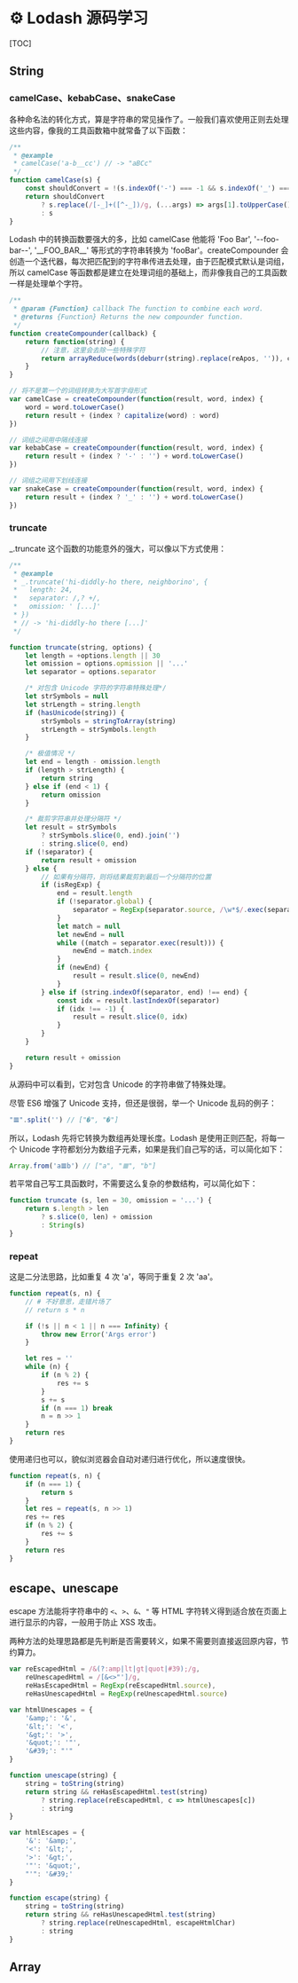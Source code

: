 # ⚙ Lodash 源码学习

[TOC]

## String

### camelCase、kebabCase、snakeCase

各种命名法的转化方式，算是字符串的常见操作了。一般我们喜欢使用正则去处理这些内容，像我的工具函数箱中就常备了以下函数：

```js
/**
 * @example
 * camelCase('a-b__cc') // -> "aBCc"
 */
function camelCase(s) {
    const shouldConvert = !(s.indexOf('-') === -1 && s.indexOf('_') === -1)
    return shouldConvert
        ? s.replace(/[-_]+([^-_])/g, (...args) => args[1].toUpperCase())
        : s
}
```

Lodash 中的转换函数要强大的多，比如 camelCase 他能将 'Foo Bar', '--foo-bar--', '\_\_FOO_BAR\_\_' 等形式的字符串转换为 'fooBar'。createCompounder 会创造一个迭代器，每次把匹配到的字符串传进去处理，由于匹配模式默认是词组，所以 camelCase 等函数都是建立在处理词组的基础上，而非像我自己的工具函数一样是处理单个字符。

```js
/**
 * @param {Function} callback The function to combine each word.
 * @returns {Function} Returns the new compounder function.
 */
function createCompounder(callback) {
    return function(string) {
        // 注意，这里会去除一些特殊字符
        return arrayReduce(words(deburr(string).replace(reApos, '')), callback, '')
    }
}

// 将不是第一个的词组转换为大写首字母形式
var camelCase = createCompounder(function(result, word, index) {
    word = word.toLowerCase()
    return result + (index ? capitalize(word) : word)
})

// 词组之间用中隔线连接
var kebabCase = createCompounder(function(result, word, index) {
    return result + (index ? '-' : '') + word.toLowerCase()
})

// 词组之间用下划线连接
var snakeCase = createCompounder(function(result, word, index) {
    return result + (index ? '_' : '') + word.toLowerCase()
})
```

### truncate

_.truncate 这个函数的功能意外的强大，可以像以下方式使用：

```js
/**
 * @example
 * _.truncate('hi-diddly-ho there, neighborino', {
 *   length: 24,
 *   separator: /,? +/,
 *   omission: ' [...]'
 * })
 * // -> 'hi-diddly-ho there [...]'
 */

function truncate(string, options) {
    let length = +options.length || 30
    let omission = options.opmission || '...'
    let separator = options.separator

    /* 对包含 Unicode 字符的字符串特殊处理*/
    let strSymbols = null
    let strLength = string.length
    if (hasUnicode(string)) {
        strSymbols = stringToArray(string)
        strLength = strSymbols.length
    }

    /* 极值情况 */
    let end = length - omission.length
    if (length > strLength) {
        return string
    } else if (end < 1) {
        return omission
    }

    /* 裁剪字符串并处理分隔符 */
    let result = strSymbols
        ? strSymbols.slice(0, end).join('')
        : string.slice(0, end)
    if (!separator) {
        return result + omission
    } else {
        // 如果有分隔符，则将结果裁剪到最后一个分隔符的位置
        if (isRegExp) {
            end = result.length
            if (!separator.global) {
                separator = RegExp(separator.source, /\w*$/.exec(separator) + 'g')
            }
            let match = null
            let newEnd = null
            while ((match = separator.exec(result))) {
                newEnd = match.index
            }
            if (newEnd) {
                result = result.slice(0, newEnd)
            }
        } else if (string.indexOf(separator, end) !== end) {
            const idx = result.lastIndexOf(separator)
            if (idx !== -1) {
                result = result.slice(0, idx)
            }
        }
    }

    return result + omission
}
```

从源码中可以看到，它对包含 Unicode 的字符串做了特殊处理。

尽管 ES6 增强了 Unicode 支持，但还是很弱，举一个 Unicode 乱码的例子：

```js
"𝌆".split('') // ["�", "�"]
```

所以，Lodash 先将它转换为数组再处理长度。Lodash 是使用正则匹配，将每一个 Unicode 字符都划分为数组子元素，如果是我们自己写的话，可以简化如下：

```js
Array.from('a𝌆b') // ["a", "𝌆", "b"]
```

若平常自己写工具函数时，不需要这么复杂的参数结构，可以简化如下：

```js
function truncate (s, len = 30, omission = '...') {
    return s.length > len
        ? s.slice(0, len) + omission
        : String(s)
}
```

### repeat

这是二分法思路，比如重复 4 次 'a'，等同于重复 2 次 'aa'。

```js
function repeat(s, n) {
    // # 不好意思，走错片场了
    // return s * n 

    if (!s || n < 1 || n === Infinity) {
        throw new Error('Args error')
    }

    let res = ''
    while (n) {
        if (n % 2) {
            res += s
        }
        s += s
        if (n === 1) break
        n = n >> 1
    }
    return res
}
```

使用递归也可以，貌似浏览器会自动对递归进行优化，所以速度很快。

```js
function repeat(s, n) {
    if (n === 1) {
        return s
    }
    let res = repeat(s, n >> 1)
    res += res
    if (n % 2) {
        res += s
    }
    return res
}
```

## escape、unescape

escape 方法能将字符串中的 `<`、`>`、`&`、`"` 等 HTML 字符转义得到适合放在页面上进行显示的内容，一般用于防止 XSS 攻击。

两种方法的处理思路都是先判断是否需要转义，如果不需要则直接返回原内容，节约算力。

```js
var reEscapedHtml = /&(?:amp|lt|gt|quot|#39);/g,
    reUnescapedHtml = /[&<>"']/g,
    reHasEscapedHtml = RegExp(reEscapedHtml.source),
    reHasUnescapedHtml = RegExp(reUnescapedHtml.source)

var htmlUnescapes = {
    '&amp;': '&',
    '&lt;': '<',
    '&gt;': '>',
    '&quot;': '"',
    '&#39;': "'"
}

function unescape(string) {
    string = toString(string)
    return string && reHasEscapedHtml.test(string) 
        ? string.replace(reEscapedHtml, c => htmlUnescapes[c]) 
        : string
}

var htmlEscapes = {
    '&': '&amp;',
    '<': '&lt;',
    '>': '&gt;',
    '"': '&quot;',
    "'": '&#39;'
}

function escape(string) {
    string = toString(string)
    return string && reHasUnescapedHtml.test(string) 
        ? string.replace(reUnescapedHtml, escapeHtmlChar) 
        : string
}
```

## Array